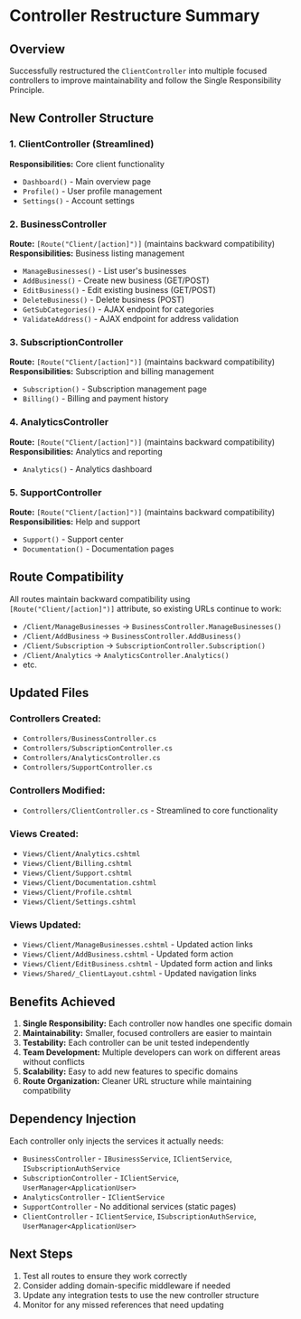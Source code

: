 # Controller Restructure Summary

## Overview
Successfully restructured the `ClientController` into multiple focused controllers to improve maintainability and follow the Single Responsibility Principle.

## New Controller Structure

### 1. ClientController (Streamlined)
**Responsibilities:** Core client functionality
- `Dashboard()` - Main overview page
- `Profile()` - User profile management  
- `Settings()` - Account settings

### 2. BusinessController
**Route:** `[Route("Client/[action]")]` (maintains backward compatibility)
**Responsibilities:** Business listing management
- `ManageBusinesses()` - List user's businesses
- `AddBusiness()` - Create new business (GET/POST)
- `EditBusiness()` - Edit existing business (GET/POST)
- `DeleteBusiness()` - Delete business (POST)
- `GetSubCategories()` - AJAX endpoint for categories
- `ValidateAddress()` - AJAX endpoint for address validation

### 3. SubscriptionController  
**Route:** `[Route("Client/[action]")]` (maintains backward compatibility)
**Responsibilities:** Subscription and billing management
- `Subscription()` - Subscription management page
- `Billing()` - Billing and payment history

### 4. AnalyticsController
**Route:** `[Route("Client/[action]")]` (maintains backward compatibility)  
**Responsibilities:** Analytics and reporting
- `Analytics()` - Analytics dashboard

### 5. SupportController
**Route:** `[Route("Client/[action]")]` (maintains backward compatibility)
**Responsibilities:** Help and support
- `Support()` - Support center
- `Documentation()` - Documentation pages

## Route Compatibility
All routes maintain backward compatibility using `[Route("Client/[action]")]` attribute, so existing URLs continue to work:
- `/Client/ManageBusinesses` → `BusinessController.ManageBusinesses()`
- `/Client/AddBusiness` → `BusinessController.AddBusiness()`
- `/Client/Subscription` → `SubscriptionController.Subscription()`
- `/Client/Analytics` → `AnalyticsController.Analytics()`
- etc.

## Updated Files

### Controllers Created:
- `Controllers/BusinessController.cs`
- `Controllers/SubscriptionController.cs` 
- `Controllers/AnalyticsController.cs`
- `Controllers/SupportController.cs`

### Controllers Modified:
- `Controllers/ClientController.cs` - Streamlined to core functionality

### Views Created:
- `Views/Client/Analytics.cshtml`
- `Views/Client/Billing.cshtml`
- `Views/Client/Support.cshtml`
- `Views/Client/Documentation.cshtml`
- `Views/Client/Profile.cshtml`
- `Views/Client/Settings.cshtml`

### Views Updated:
- `Views/Client/ManageBusinesses.cshtml` - Updated action links
- `Views/Client/AddBusiness.cshtml` - Updated form action
- `Views/Client/EditBusiness.cshtml` - Updated form action and links
- `Views/Shared/_ClientLayout.cshtml` - Updated navigation links

## Benefits Achieved

1. **Single Responsibility:** Each controller now handles one specific domain
2. **Maintainability:** Smaller, focused controllers are easier to maintain
3. **Testability:** Each controller can be unit tested independently
4. **Team Development:** Multiple developers can work on different areas without conflicts
5. **Scalability:** Easy to add new features to specific domains
6. **Route Organization:** Cleaner URL structure while maintaining compatibility

## Dependency Injection
Each controller only injects the services it actually needs:
- `BusinessController` - `IBusinessService`, `IClientService`, `ISubscriptionAuthService`
- `SubscriptionController` - `IClientService`, `UserManager<ApplicationUser>`
- `AnalyticsController` - `IClientService`
- `SupportController` - No additional services (static pages)
- `ClientController` - `IClientService`, `ISubscriptionAuthService`, `UserManager<ApplicationUser>`

## Next Steps
1. Test all routes to ensure they work correctly
2. Consider adding domain-specific middleware if needed
3. Update any integration tests to use the new controller structure
4. Monitor for any missed references that need updating